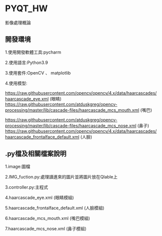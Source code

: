 # PYQT_HW
影像處理概論

## 開發環境
1.使用開發軟體工具:pycharm

2.使用語言:Python3.9

3.使用套件:OpenCV 、 matplotlib 

4.使用模型:

https://raw.githubusercontent.com/opencv/opencv/4.x/data/haarcascades/haarcascade_eye.xml (眼睛)
https://raw.githubusercontent.com/atduskgreg/opencv-processing/master/lib/cascade-files/haarcascade_mcs_mouth.xml (嘴巴)

https://raw.githubusercontent.com/atduskgreg/opencv-processing/master/lib/cascade-files/haarcascade_mcs_nose.xml (鼻子)
https://raw.githubusercontent.com/opencv/opencv/4.x/data/haarcascades/haarcascade_frontalface_default.xml (人臉)

## .py檔及相關檔案說明
1.image:圖檔

2.IMG_fuction.py:處理讀進來的圖片並將圖片放在Qlable上

3.controller.py:主程式

4.haarcascade_eye.xml (眼睛模組)

5.haarcascade_frontalface_default.xml (人臉模組)

6.haarcascade_mcs_mouth.xml (嘴巴模組)

7.haarcascade_mcs_nose.xml (鼻子模組)
